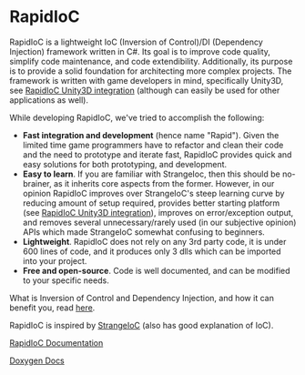 # RapidIoC
RapidIoC is a lightweight IoC (Inversion of Control)/DI (Dependency Injection) framework written in C#. Its goal is to improve code quality, simplify code maintenance, and code extendibility. Additionally, its purpose is to provide a solid foundation for architecting more complex projects. The framework is written with game developers in mind, specifically Unity3D, see [RapidIoC Unity3D integration](https://github.com/cpgames/RapidIoCUnity) (although can easily be used for other applications as well).

While developing RapidIoC, we've tried to accomplish the following:
* **Fast integration and development** (hence name "Rapid"). Given the limited time game programmers have to refactor and clean their code and the need to prototype and iterate fast, RapidIoC provides quick and easy solutions for both prototyping, and development.
* **Easy to learn**. If you are familiar with StrangeIoc, then this should be no-brainer, as it inherits core aspects from the former. However, in our opinion RapidIoC improves over StrangeIoC's steep learning curve by reducing amount of setup required, provides better starting platform (see [RapidIoC Unity3D integration](https://github.com/cpgames/RapidIoCUnity)), improves on error/exception output, and removes several unnecessary/rarely used (in our subjective opinion) APIs which made StrangeIoC somewhat confusing to beginners.
* **Lightweight**. RapidIoC does not rely on any 3rd party code, it is under 600 lines of code, and it produces only 3 dlls which can be imported into your project.
* **Free and open-source**. Code is well documented, and can be modified to your specific needs.

What is Inversion of Control and Dependency Injection, and how it can benefit you, read [here](https://www.tutorialsteacher.com/ioc/inversion-of-control).

RapidIoC is inspired by [StrangeIoC](http://strangeioc.github.io/strangeioc/exec.html) (also has good explanation of IoC).

[RapidIoC Documentation](https://github.com/cpgames/RapidIoC/wiki)

[Doxygen Docs](https://cpgames.github.io/RapidIoC_dox/html/index.html)
